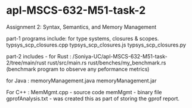 # apl-MSCS-632-M51-task-2
Assignment 2: Syntax, Semantics, and Memory Management

part-1 programs include: for type systems, closures & scopes. 
typsys_scp_closures.cpp
typsys_scp_closures.js
typsys_scp_closures.py

part-2 includes - 
for Rust : /Soniya-UC/apl-MSCS-632-M51-task-2/tree/main/rust
    rust/src/main.rs
    rust/benches/my_benchmark.rs (benchmark program to observe any peformance metrics)

for Java : 
    memoryManagement.java
    memoryManagement.jar

For C++ : 
    MemMgmt.cpp - source code
    memMgmt - binary file
    gprofAnalysis.txt - was created this as part of storing the gprof report.
    
